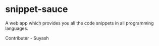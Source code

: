 # snippet-sauce
A web app which provides you all the code snippets in all programming languages. 


Contributer - Suyash